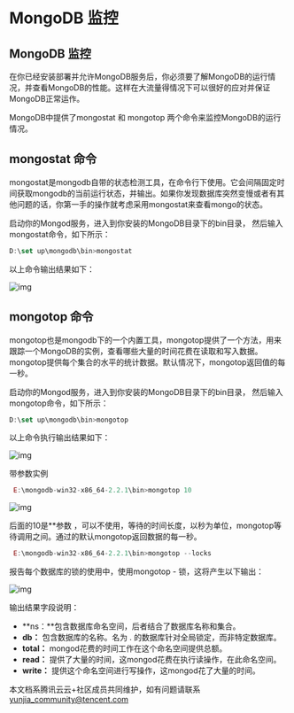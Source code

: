 # MongoDB 监控

## MongoDB 监控

在你已经安装部署并允许MongoDB服务后，你必须要了解MongoDB的运行情况，并查看MongoDB的性能。这样在大流量得情况下可以很好的应对并保证MongoDB正常运作。

MongoDB中提供了mongostat 和 mongotop 两个命令来监控MongoDB的运行情况。

## mongostat 命令

mongostat是mongodb自带的状态检测工具，在命令行下使用。它会间隔固定时间获取mongodb的当前运行状态，并输出。如果你发现数据库突然变慢或者有其他问题的话，你第一手的操作就考虑采用mongostat来查看mongo的状态。

启动你的Mongod服务，进入到你安装的MongoDB目录下的bin目录， 然后输入mongostat命令，如下所示：

```js
D:\set up\mongodb\bin>mongostat
```

以上命令输出结果如下：

![img](https://ask.qcloudimg.com/http-save/devdocs/womlpb5yb9.png)

## mongotop 命令

mongotop也是mongodb下的一个内置工具，mongotop提供了一个方法，用来跟踪一个MongoDB的实例，查看哪些大量的时间花费在读取和写入数据。 mongotop提供每个集合的水平的统计数据。默认情况下，mongotop返回值的每一秒。

启动你的Mongod服务，进入到你安装的MongoDB目录下的bin目录， 然后输入mongotop命令，如下所示：

```js
D:\set up\mongodb\bin>mongotop
```

以上命令执行输出结果如下：

![img](https://ask.qcloudimg.com/http-save/devdocs/j88p45ryy3.png)

带参数实例

```js
 E:\mongodb-win32-x86_64-2.2.1\bin>mongotop 10
```

![img](https://ask.qcloudimg.com/http-save/devdocs/0vmw5568jt.gif)

后面的10是*<sleeptime>*参数 ，可以不使用，等待的时间长度，以秒为单位，mongotop等待调用之间。通过的默认mongotop返回数据的每一秒。

```js
 E:\mongodb-win32-x86_64-2.2.1\bin>mongotop --locks
```

报告每个数据库的锁的使用中，使用mongotop - 锁，这将产生以下输出：

![img](https://ask.qcloudimg.com/http-save/devdocs/caf18etpwd.gif)

输出结果字段说明：

- **ns：**包含数据库命名空间，后者结合了数据库名称和集合。
- **db：** 包含数据库的名称。名为 . 的数据库针对全局锁定，而非特定数据库。
- **total：** mongod花费的时间工作在这个命名空间提供总额。
- **read：** 提供了大量的时间，这mongod花费在执行读操作，在此命名空间。
- **write：** 提供这个命名空间进行写操作，这mongod花了大量的时间。

本文档系腾讯云云+社区成员共同维护，如有问题请联系 yunjia_community@tencent.com